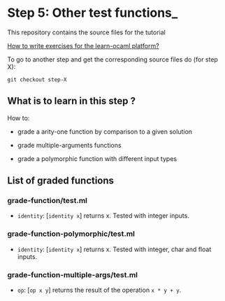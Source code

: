 #  Step 5: Other test functions_

This repository contains the source files for the tutorial

[How to write exercises for the learn-ocaml platform?](https://github.com/ocaml-sf/learn-ocaml/blob/master/docs/howto-write-exercises.md)

To go to another step and get the corresponding source files do (for step X):
```
git checkout step-X
```

## What is to learn in this step ?

How to:

* grade a arity-one function by comparison to a given solution

* grade multiple-arguments functions

* grade a polymorphic function with different input types

## List of graded functions 

### grade-function/test.ml

* `identity`: [`identity x`] returns x. Tested with integer inputs.

### grade-function-polymorphic/test.ml

* `identity`: [`identity x`] returns x. Tested with integer, char and float inputs.

### grade-function-multiple-args/test.ml

* `op`: [`op x y`] returns the result of the operation `x * y + y`.


